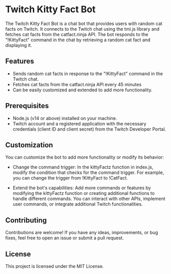 # Twitch Kitty Fact Bot

The Twitch Kitty Fact Bot is a chat bot that provides users with random cat facts on Twitch.
It connects to the Twitch chat using the tmi.js library and fetches cat facts from the catfact.ninja API.
The bot responds to the "!KittyFact" command in the chat by retrieving a random cat fact and displaying it.

## Features

- Sends random cat facts in response to the "!KittyFact" command in the Twitch chat.
- Fetches cat facts from the catfact.ninja API every 45 minutes
- Can be easily customized and extended to add more functionality.

## Prerequisites

- Node.js (v14 or above) installed on your machine.
- Twitch account and a registered application with the necessary credentials (client ID and client secret) from the Twitch Developer Portal.

## Customization
You can customize the bot to add more functionality or modify its behavior:

- Change the command trigger: In the kittyFactz function in index.js, modify the condition that checks for the command trigger. 
For example, you can change the trigger from !KittyFact to !CatFact.

- Extend the bot's capabilities: Add more commands or features by modifying the kittyFactz function or creating additional functions to handle different commands. 
You can interact with other APIs, implement user commands, or integrate additional Twitch functionalities.

## Contributing
Contributions are welcome! If you have any ideas, improvements, or bug fixes, feel free to open an issue or submit a pull request.

## License
This project is licensed under the MIT License.
